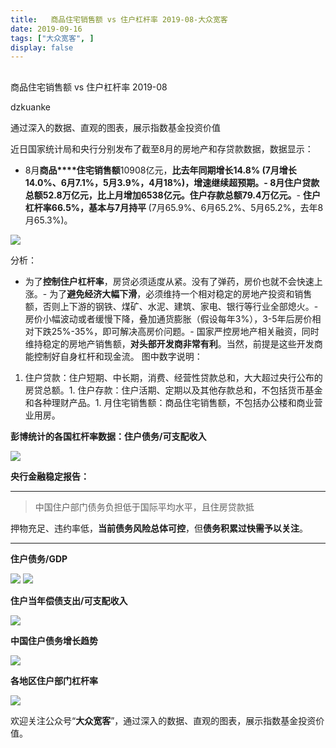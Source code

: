 ```yaml
---
title:   商品住宅销售额 vs 住户杠杆率 2019-08-大众宽客
date: 2019-09-16
tags: ["大众宽客", ]
display: false
---
```



## 



商品住宅销售额 vs 住户杠杆率 2019-08




dzkuanke




通过深入的数据、直观的图表，展示指数基金投资价值


近日国家统计局和央行分别发布了截至8月的房地产和存贷款数据，数据显示：
- 8月**商品****住宅销售额**10908亿元，**比去年同期增长14.8% **(7月增长14.0%、6月7.1%，5月3.9%，4月18%)，**增速继续超预期**。- 8月住户贷款总额52.8万亿元，比上月增加6538亿元。住户存款总额79.4万亿元**。**- **住户杠杆率66.5%，基本与7月持平&nbsp;**(7月65.9%、6月65.2%、5月65.2%，去年8月65.3%)。


<img class="rich_pages" data-ratio="0.5515625" data-s="300,640" src="https://mmbiz.qpic.cn/mmbiz_png/PKw3FQPmhIiaJvfEG7ic0OAib55JtMc7iaMRqCBKriayhktB74EbTiagRHyy4xZVLLN4FLADToXHg0l7SI2s9bHywF4Q/640?wx_fmt=png" data-type="png" data-w="1280" style="">



分析：
- 为了**控制住户杠杆率**，房贷必须适度从紧。没有了弹药，房价也就不会快速上涨。- 为了**避免经济大幅下滑**，必须维持一个相对稳定的房地产投资和销售额，否则上下游的钢铁、煤矿、水泥、建筑、家电、银行等行业全部熄火。- 房价小幅波动或者缓慢下降，叠加通货膨胀（假设每年3%），3-5年后房价相对下跌25%-35%，即可解决高房价问题。- 国家严控房地产相关融资，同时维持稳定的房地产销售额，**对头部开发商非常有利**。当然，前提是这些开发商能控制好自身杠杆和现金流。
图中数字说明：
1. 住户贷款：住户短期、中长期，消费、经营性贷款总和，大大超过央行公布的房贷总额。1. 住户存款：住户活期、定期以及其他存款总和，不包括货币基金和各种理财产品。1. 月住宅销售额：商品住宅销售额，不包括办公楼和商业营业用房。




**彭博统计的各国杠杆率数据：住户债务/可支配收入**

<img class="" data-copyright="0" data-ratio="1.014209591474245" data-s="300,640" src="https://mmbiz.qpic.cn/mmbiz_jpg/PKw3FQPmhIiaNrPpiax7TLuiakt89FRjkXULY51oVEnpnHXswKtC4L8lZJCdfBGN3DhdL1Tdda8jFxRhiaDA1ia5Ixg/640?wx_fmt=jpeg" data-type="jpeg" data-w="563" style=""/>



**央行金融稳定报告：**

****

> <p>中国住户部门债务负担低于国际平均水平，且住房贷款抵
押物充足、违约率低，**当前债务风险总体可控**，但**债务积累过快需予以关注**。</p>

****

**住户债务/GDP**

<img class="" data-copyright="0" data-ratio="0.5545796737766625" data-s="300,640" src="https://mmbiz.qpic.cn/mmbiz_png/PKw3FQPmhIiaNrPpiax7TLuiakt89FRjkXUicKa2nmR2pNJMeXLiazVDmZoLicSkMx0rdaFKaxkdWQ7Z2VYlQRBOtuSQ/640?wx_fmt=png" data-type="png" data-w="1594" style=""/>



<img class="" data-copyright="0" data-ratio="0.44372574385511" data-s="300,640" src="https://mmbiz.qpic.cn/mmbiz_png/PKw3FQPmhIiaNrPpiax7TLuiakt89FRjkXUcakVlNcYibjLk2N6wicTQXaR70lRCWGMpU9lR9az2phOd3zUh3meLVHw/640?wx_fmt=png" data-type="png" data-w="1546" style=""/>



**住户当年偿债支出/可支配收入**

<img class="" data-copyright="0" data-ratio="0.5387700534759359" data-s="300,640" src="https://mmbiz.qpic.cn/mmbiz_png/PKw3FQPmhIiaNrPpiax7TLuiakt89FRjkXUEAeHIeIw4q712k9gibYqoAKwEZIJic7rNx4V1ACUWos7g4bHsQicFyPpQ/640?wx_fmt=png" data-type="png" data-w="1496" style=""/>



**中国住户债务增长趋势**

<img class="rich_pages" data-ratio="0.55" data-s="300,640" src="https://mmbiz.qpic.cn/mmbiz_png/PKw3FQPmhIiaoEaKoic6wMykeXMC7A3uYK1cThwMgWrp5xvOdfoFb7eZfGMZK9Spsm4kicQZRibvpKdwfliaiaRGfBOQ/640?wx_fmt=png" data-type="png" data-w="960" style=""/>



**各地区住户部门杠杆率**

<img class="" data-copyright="0" data-ratio="0.6471337579617834" data-s="300,640" src="https://mmbiz.qpic.cn/mmbiz_png/PKw3FQPmhIiaNrPpiax7TLuiakt89FRjkXU3vMlckeJsou5ke7ha4a5uA0hobXzfsicJjx100TzdG0A66YTYEROeZg/640?wx_fmt=png" data-type="png" data-w="1570" style=""/>





欢迎关注公众号“**大众宽客**”，通过深入的数据、直观的图表，展示指数基金投资价值。